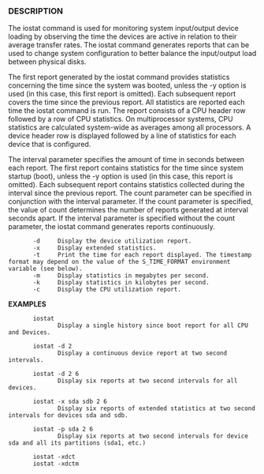 ### DESCRIPTION

The  iostat command is used for monitoring system input/output device loading by observing the time the devices are active in relation to their average transfer rates. The iostat command generates reports that can be used to change system configuration to better balance the input/output load between physical disks.

The first report generated by the iostat command provides statistics concerning the time since the system was booted, unless the -y option is used (in this case, this first report is omitted).  Each subsequent report covers the time since the previous report. All statistics are reported each time the iostat command is run. The report consists of a CPU header row followed by a row of CPU statistics. On multiprocessor systems, CPU statistics are calculated system-wide as averages among all processors. A device header row is displayed followed by a line of statistics for each device that is configured.

The interval parameter specifies the amount of time in seconds between each report. The first report contains statistics for the time since system startup (boot), unless the -y option is used (in this case, this report is omitted).  Each subsequent report  contains  statistics  collected  during  the interval since the previous report. The count parameter can be specified in conjunction with the interval parameter. If the count parameter is specified, the value of count determines the number of reports generated at interval seconds apart. If the interval parameter is specified without the count parameter, the iostat command generates reports continuously.
```
	   -d     Display the device utilization report.
       -x     Display extended statistics.
       -t     Print the time for each report displayed. The timestamp format may depend on the value of the S_TIME_FORMAT environment variable (see below).
       -m     Display statistics in megabytes per second.
       -k     Display statistics in kilobytes per second.
       -c     Display the CPU utilization report.
```
**EXAMPLES**
```     
       iostat
              Display a single history since boot report for all CPU and Devices.

       iostat -d 2
              Display a continuous device report at two second intervals.

       iostat -d 2 6
              Display six reports at two second intervals for all devices.

       iostat -x sda sdb 2 6
              Display six reports of extended statistics at two second intervals for devices sda and sdb.

       iostat -p sda 2 6
              Display six reports at two second intervals for device sda and all its partitions (sda1, etc.)
```
```
       iostat -xdct
       iostat -xdctm
```
